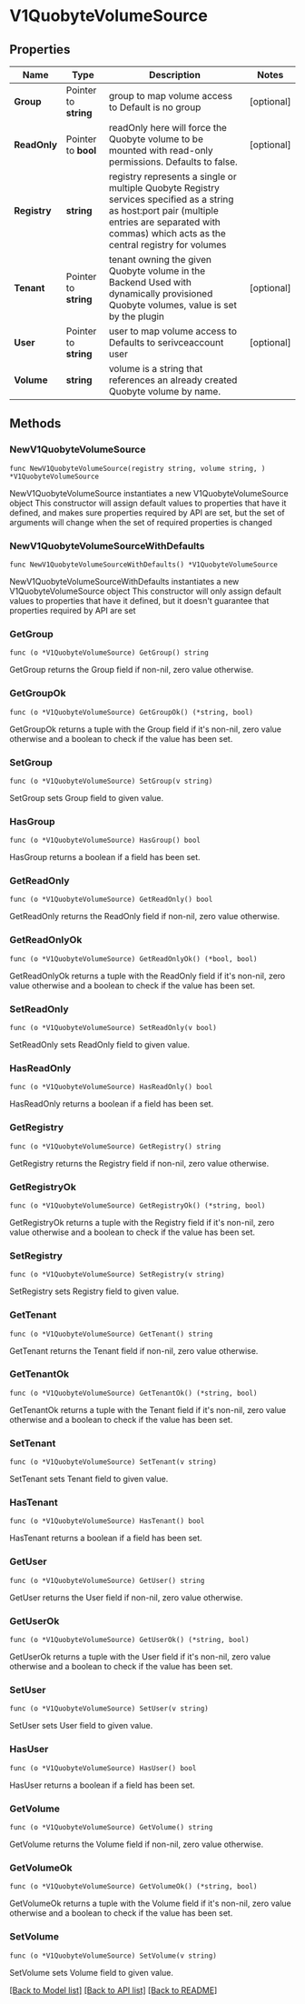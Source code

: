 # V1QuobyteVolumeSource

## Properties

Name | Type | Description | Notes
------------ | ------------- | ------------- | -------------
**Group** | Pointer to **string** | group to map volume access to Default is no group | [optional] 
**ReadOnly** | Pointer to **bool** | readOnly here will force the Quobyte volume to be mounted with read-only permissions. Defaults to false. | [optional] 
**Registry** | **string** | registry represents a single or multiple Quobyte Registry services specified as a string as host:port pair (multiple entries are separated with commas) which acts as the central registry for volumes | 
**Tenant** | Pointer to **string** | tenant owning the given Quobyte volume in the Backend Used with dynamically provisioned Quobyte volumes, value is set by the plugin | [optional] 
**User** | Pointer to **string** | user to map volume access to Defaults to serivceaccount user | [optional] 
**Volume** | **string** | volume is a string that references an already created Quobyte volume by name. | 

## Methods

### NewV1QuobyteVolumeSource

`func NewV1QuobyteVolumeSource(registry string, volume string, ) *V1QuobyteVolumeSource`

NewV1QuobyteVolumeSource instantiates a new V1QuobyteVolumeSource object
This constructor will assign default values to properties that have it defined,
and makes sure properties required by API are set, but the set of arguments
will change when the set of required properties is changed

### NewV1QuobyteVolumeSourceWithDefaults

`func NewV1QuobyteVolumeSourceWithDefaults() *V1QuobyteVolumeSource`

NewV1QuobyteVolumeSourceWithDefaults instantiates a new V1QuobyteVolumeSource object
This constructor will only assign default values to properties that have it defined,
but it doesn't guarantee that properties required by API are set

### GetGroup

`func (o *V1QuobyteVolumeSource) GetGroup() string`

GetGroup returns the Group field if non-nil, zero value otherwise.

### GetGroupOk

`func (o *V1QuobyteVolumeSource) GetGroupOk() (*string, bool)`

GetGroupOk returns a tuple with the Group field if it's non-nil, zero value otherwise
and a boolean to check if the value has been set.

### SetGroup

`func (o *V1QuobyteVolumeSource) SetGroup(v string)`

SetGroup sets Group field to given value.

### HasGroup

`func (o *V1QuobyteVolumeSource) HasGroup() bool`

HasGroup returns a boolean if a field has been set.

### GetReadOnly

`func (o *V1QuobyteVolumeSource) GetReadOnly() bool`

GetReadOnly returns the ReadOnly field if non-nil, zero value otherwise.

### GetReadOnlyOk

`func (o *V1QuobyteVolumeSource) GetReadOnlyOk() (*bool, bool)`

GetReadOnlyOk returns a tuple with the ReadOnly field if it's non-nil, zero value otherwise
and a boolean to check if the value has been set.

### SetReadOnly

`func (o *V1QuobyteVolumeSource) SetReadOnly(v bool)`

SetReadOnly sets ReadOnly field to given value.

### HasReadOnly

`func (o *V1QuobyteVolumeSource) HasReadOnly() bool`

HasReadOnly returns a boolean if a field has been set.

### GetRegistry

`func (o *V1QuobyteVolumeSource) GetRegistry() string`

GetRegistry returns the Registry field if non-nil, zero value otherwise.

### GetRegistryOk

`func (o *V1QuobyteVolumeSource) GetRegistryOk() (*string, bool)`

GetRegistryOk returns a tuple with the Registry field if it's non-nil, zero value otherwise
and a boolean to check if the value has been set.

### SetRegistry

`func (o *V1QuobyteVolumeSource) SetRegistry(v string)`

SetRegistry sets Registry field to given value.


### GetTenant

`func (o *V1QuobyteVolumeSource) GetTenant() string`

GetTenant returns the Tenant field if non-nil, zero value otherwise.

### GetTenantOk

`func (o *V1QuobyteVolumeSource) GetTenantOk() (*string, bool)`

GetTenantOk returns a tuple with the Tenant field if it's non-nil, zero value otherwise
and a boolean to check if the value has been set.

### SetTenant

`func (o *V1QuobyteVolumeSource) SetTenant(v string)`

SetTenant sets Tenant field to given value.

### HasTenant

`func (o *V1QuobyteVolumeSource) HasTenant() bool`

HasTenant returns a boolean if a field has been set.

### GetUser

`func (o *V1QuobyteVolumeSource) GetUser() string`

GetUser returns the User field if non-nil, zero value otherwise.

### GetUserOk

`func (o *V1QuobyteVolumeSource) GetUserOk() (*string, bool)`

GetUserOk returns a tuple with the User field if it's non-nil, zero value otherwise
and a boolean to check if the value has been set.

### SetUser

`func (o *V1QuobyteVolumeSource) SetUser(v string)`

SetUser sets User field to given value.

### HasUser

`func (o *V1QuobyteVolumeSource) HasUser() bool`

HasUser returns a boolean if a field has been set.

### GetVolume

`func (o *V1QuobyteVolumeSource) GetVolume() string`

GetVolume returns the Volume field if non-nil, zero value otherwise.

### GetVolumeOk

`func (o *V1QuobyteVolumeSource) GetVolumeOk() (*string, bool)`

GetVolumeOk returns a tuple with the Volume field if it's non-nil, zero value otherwise
and a boolean to check if the value has been set.

### SetVolume

`func (o *V1QuobyteVolumeSource) SetVolume(v string)`

SetVolume sets Volume field to given value.



[[Back to Model list]](../README.md#documentation-for-models) [[Back to API list]](../README.md#documentation-for-api-endpoints) [[Back to README]](../README.md)


